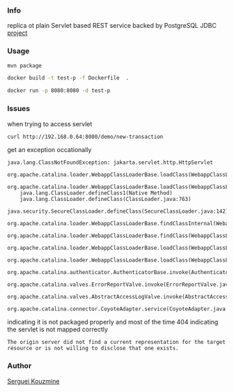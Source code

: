 ### Info

replica ot plain Servlet based REST service backed by PostgreSQL JDBC [project](https://github.com/markuszver/skytecapp)
### Usage
```sh
mvn package
```
```sh
docker build -t test-p -f Dockerfile  .
```
```sh
docker run -p 8080:8080 -d test-p
```

### Issues

when trying to access servlet
```sh
curl http://192.168.0.64:8080/demo/new-transaction
```
get an exception occationally
```text
java.lang.ClassNotFoundException: jakarta.servlet.http.HttpServlet
	org.apache.catalina.loader.WebappClassLoaderBase.loadClass(WebappClassLoaderBase.java:1364)
	org.apache.catalina.loader.WebappClassLoaderBase.loadClass(WebappClassLoaderBase.java:1185)
	java.lang.ClassLoader.defineClass1(Native Method)
	java.lang.ClassLoader.defineClass(ClassLoader.java:763)
	java.security.SecureClassLoader.defineClass(SecureClassLoader.java:142)
	org.apache.catalina.loader.WebappClassLoaderBase.findClassInternal(WebappClassLoaderBase.java:2401)
	org.apache.catalina.loader.WebappClassLoaderBase.findClass(WebappClassLoaderBase.java:859)
	org.apache.catalina.loader.WebappClassLoaderBase.loadClass(WebappClassLoaderBase.java:1333)
	org.apache.catalina.loader.WebappClassLoaderBase.loadClass(WebappClassLoaderBase.java:1185)
	org.apache.catalina.authenticator.AuthenticatorBase.invoke(AuthenticatorBase.java:493)
	org.apache.catalina.valves.ErrorReportValve.invoke(ErrorReportValve.java:81)
	org.apache.catalina.valves.AbstractAccessLogValve.invoke(AbstractAccessLogValve.java:660)
	org.apache.catalina.connector.CoyoteAdapter.service(CoyoteAdapter.java:343)
```
indicating it is not packaged properly
 and  most of the time 404 indicating the servlet is not mapped correctly
```text
The origin server did not find a current representation for the target resource or is not willing to disclose that one exists.
```
### Author
[Serguei Kouzmine](kouzmine_serguei@yahoo.com)
